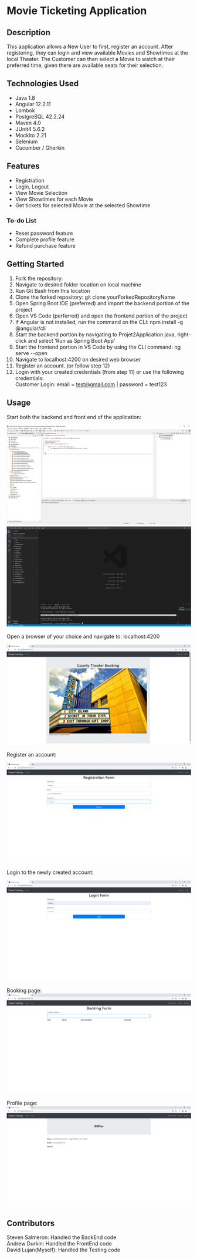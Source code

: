 # Movie Ticketing Application

## Description

This application allows a New User to first, register an account. After registering, they can login and view available Movies and Showtimes at the local Theater. The Customer can then select a Movie to watch at their preferred time, given there are available seats for their selection.


## Technologies Used
- Java 1.8
- Angular 12.2.11
- Lombok
- PostgreSQL 42.2.24
- Maven 4.0
- JUnit4 5.6.2
- Mockito 2.21
- Selenium
- Cucumber / Gherkin

## Features
- Registration
- Login, Logout
- View Movie Selection
- View Showtimes for each Movie
- Get tickets for selected Movie at the selected Showtime

### To-do List
- Reset password feature
- Complete profile feature
- Refund purchase feature

## Getting Started
1. Fork the repository:
2. Navigate to desired folder location on local machine
3. Run Git Bash from this location
4. Clone the forked repository: git clone yourForkedRepositoryName
5. Open Spring Boot IDE (preferred) and import the backend portion of the project
6. Open VS Code (perferred) and open the frontend portion of the project
7. If Angular is not installed, run the command on the CLI: npm install -g @angular/cli
8. Start the backend portion by navigating to Projet2Application.java, right-click and select 'Run as Spring Boot App'
6. Start the frontend portion in VS Code by using the CLI command: ng serve --open
10. Navigate to localhost:4200 on desired web browser
11. Register an account. (or follow step 12)
12. Login with your created credentials (from step 11) or use the following credentials: <br/>
Customer Login:  email = test@gmail.com | password = test123 <br/>

## Usage
Start both the backend and front end of the application:

![Main_BackEnd](./P2Screenshots/P2BackEndMain.png) <br/>
![FrontEnd_Command](./P2Screenshots/P2FrontEndCommand.png)

Open a browser of your choice and navigate to: localhost:4200

![HomePage](./P2Screenshots/P2HomePage.png)

Register an account:

![Registration](./P2Screenshots/P2RegistrationPage.png)

Login to the newly created account:

![Login](./P2Screenshots/P2LoginPage.png)

Booking page:
![Booking](./P2Screenshots/P2BookingForm.png)

Profile page:
![Profile](./P2Screenshots/P2ProfilePage.png)



## Contributors
Steven Salmeron: Handled the BackEnd code <br/>
Andrew Durkin: Handled the FrontEnd code <br/>
David Lujan(Myself): Handled the Testing code <br/>
